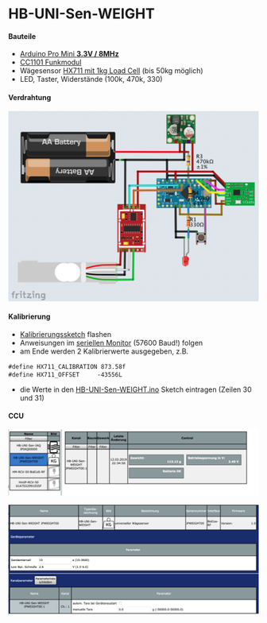 # HB-UNI-Sen-WEIGHT

#### Bauteile
- [Arduino Pro Mini **3.3V / 8MHz**](https://de.aliexpress.com/item/Free-Shipping-1pcs-pro-mini-atmega328-Pro-Mini-328-Mini-ATMEGA328-3-3V-8MHz-for-Arduino/32340942669.html)
- [CC1101 Funkmodul](https://de.aliexpress.com/item/CC1101-Drahtlose-Modul-Fern-bertragung-Antenne-868-mhz-SPI-Interface-Low-Power-M115-F-r-FSK/32924239954.html)
- Wägesensor [HX711 mit 1kg Load Cell](https://de.aliexpress.com/item/W-gezelle-1-KG-5-KG-10-KG-20-KG-HX711-AD-Modul-Gewicht-Sensor-Elektronische/32958628401.html) (bis 50kg möglich)
- LED, Taster, Widerstände (100k, 470k, 330)


#### Verdrahtung

![wir1](Images/wiring.png)

#### Kalibrierung
- [Kalibrierungssketch](https://raw.githubusercontent.com/jp112sdl/HB-UNI-Sen-WEIGHT/master/Calibration/Calibration.ino) flashen
- Anweisungen im [seriellen Monitor](https://asksinpp.de/Grundlagen/FAQ/Debugging.html#serieller-monitor) (57600 Baud!) folgen
- am Ende werden 2 Kalibrierwerte ausgegeben, z.B.
```
#define HX711_CALIBRATION 873.58f
#define HX711_OFFSET     -43556L
```
- die Werte in den [HB-UNI-Sen-WEIGHT.ino](https://raw.githubusercontent.com/jp112sdl/HB-UNI-Sen-WEIGHT/master/HB-UNI-Sen-WEIGHT.ino) Sketch eintragen (Zeilen 30 und 31)

#### CCU

![img1](Images/CCU_Bedienung.png)

![img2](Images/CCU_Einstellungen.png)
